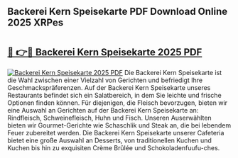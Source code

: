 ## Backerei Kern Speisekarte PDF Download Online 2025 XRPes

# <h2><a href="http://gc68cme.nevu.top/?p=Backerei+Kern+Speisekarte">🔗 👉🔴 Backerei Kern Speisekarte 2025 PDF</a></h2>

[![Backerei Kern Speisekarte 2025 PDF](https://i.imgur.com/dBaPXMq.png)](http://gc68cme.nevu.top/?p=Backerei+Kern+Speisekarte)
Die Backerei Kern Speisekarte ist die Wahl zwischen einer Vielzahl von Gerichten und befriedigt Ihre Geschmackspräferenzen. Auf der Backerei Kern Speisekarte unseres Restaurants befindet sich ein Salatbereich, in dem Sie leichte und frische Optionen finden können. Für diejenigen, die Fleisch bevorzugen, bieten wir eine Auswahl an Gerichten auf der Backerei Kern Speisekarte an: Rindfleisch, Schweinefleisch, Huhn und Fisch. Unseren Auserwählten bieten wir Gourmet-Gerichte wie Schaschlik und Steak an, die bei lebendem Feuer zubereitet werden. Die Backerei Kern Speisekarte unserer Cafeteria bietet eine große Auswahl an Desserts, von traditionellen Kuchen und Kuchen bis hin zu exquisiten Crème Brûlée und Schokoladenfuufu-ches.
